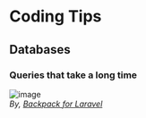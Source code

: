 # Coding Tips

## Databases
### Queries that take a long time
![image](https://github.com/travisfont/Laravel-Tips/assets/2539998/4f26a80f-5619-4870-b479-575470115adf)
<br/>_By, [Backpack for Laravel](https://twitter.com/laravelbackpack/status/1726942740821229993/photo/1)_
